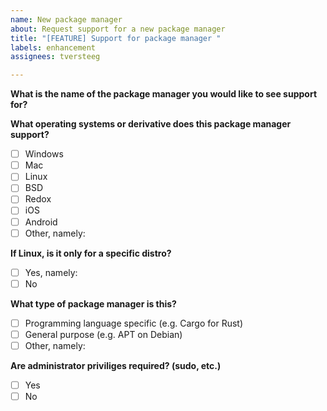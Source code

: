 ```yaml
---
name: New package manager
about: Request support for a new package manager
title: "[FEATURE] Support for package manager "
labels: enhancement
assignees: tversteeg

---
```


**What is the name of the package manager you would like to see support for?**


**What operating systems or derivative does this package manager support?**
- [ ] Windows
- [ ] Mac
- [ ] Linux
- [ ] BSD
- [ ] Redox
- [ ] iOS
- [ ] Android
- [ ] Other, namely:

**If Linux, is it only for a specific distro?**
- [ ] Yes, namely:
- [ ] No

**What type of package manager is this?**
- [ ] Programming language specific (e.g. Cargo for Rust)
- [ ] General purpose (e.g. APT on Debian)
- [ ] Other, namely:

**Are administrator priviliges required? (sudo, etc.)**
- [ ] Yes
- [ ] No
